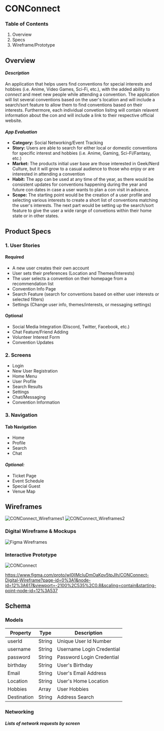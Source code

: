 # CONConnect

### Table of Contents
1. Overview
2. Specs
3. Wireframe/Prototype

## **Overview**

#### *Description*
An application that helps users find conventions for special interests and hobbies (i.e. Anime, Video Games, Sci-Fi, etc.), with the added ability to *connect* and meet new people while attending a convention. The application will list several conventions based on the user's location and will include a search/sort feature to allow them to find conventions based on their interests. Furthermore, each individual convetion lisitng will contain relavent information about the con and will include a link to their respective official website.

#### *App Evaluation*
- **Category:** Social Networking/Event Tracking
- **Story:** Users are able to search for either local or domestic conventions for specific interest and hobbies (i.e. Anime, Gaming, Sci-Fi/Fantasy, etc.)
- **Market:** The products initial user base are those interested in Geek/Nerd Culture, but it will grow to a casual audience to those who enjoy or are interested in attending a convention
- **Habit:** The app can be used at any time of the year, as there would be consistent updates for conventions happening during the year and future con dates in case a user wants to plan a con visit in advance.
- **Scope:** The starting point would be the creation of a user profile and selecting various interests to create a short list of conventions matching the user's interests. The next part would be setting up the search/sort feature to give the user a wide range of convetions within their home state or in other states.

## **Product Specs**
### 1. User Stories

#### **Required**
- A new user creates their own account
- User sets their preferences (Location and Themes/Interests)
- The user selects a convention on their homepage from a recommendation list
- Convention Info Page
- Search Feature (search for conventions based on either user interests or selected filters)
- Settings (Change user info, themes/interests, or messaging settings)

#### **Optional**
- Social Media Integration (Discord, Twitter, Facebook, etc.)
- Chat Feature/Friend Adding
- Volunteer Interest Form
- Convention Updates

### 2. Screens

- Login
- New User Registration
- Home Menu
- User Profile
- Search Results
- Settings
- Chat/Messaging
- Convention Information

### 3. Navigation

#### **Tab Navigation**

- Home
- Profile
- Search
- Chat

#### *Optional:*

- Ticket Page
- Event Schedule
- Special Guest
- Venue Map

## Wireframes
![CONConnect_Wireframes1](https://user-images.githubusercontent.com/65150367/192707232-f986b391-b810-4968-b50d-aea808fea151.jpg)
![CONConnect_Wireframes2](https://user-images.githubusercontent.com/65150367/192707405-ab94706a-2ed3-495a-b359-04e0e202d233.jpg)


### Digital Wireframe & Mockups
![Figma Wireframes](https://user-images.githubusercontent.com/65150367/192934625-fbd8933e-a6c9-42ea-ac69-ba6796e79008.png)


### Interactive Prototype

![CONConnect](https://user-images.githubusercontent.com/65150367/195468920-015326a1-6bde-448c-b556-68b8fdbca875.gif)


https://www.figma.com/proto/wI0llMcIuDmOaKpv5tpJlh/CONConnect-Digital-Wireframe?page-id=0%3A1&node-id=12%3A617&viewport=-2100%2C535%2C0.8&scaling=contain&starting-point-node-id=12%3A537 

## Schema

### Models

| Property      | Type          | Description               |
| ------------- |---------------| -------------             |
| userId        | String        | Unique User Id Number     |
| username      | String        | Username Login Credential |
| password      | String        | Password Login Credential |
| birthday      | String        | User's Birthday           |
| Email         | String        | User's Email Address      |
| Location      | String        | User's Home Location      |
| Hobbies       | Array         | User Hobbies              |
| Destination   | String        | Address Search            |

### Networking

##### Lists of network requests by screen


